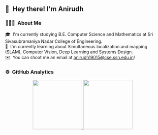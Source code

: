 ## 👋 &nbsp;Hey there! I'm Anirudh

### 👨🏻‍💻 &nbsp;About Me

🎓 &nbsp;I'm currently studying B.E. Computer Science and Mathematics at Sri Sivasubramaniya Nadar College of Engineering.\
🌱 &nbsp;I'm currently learning about Simultaneous localization and mapping (SLAM), Computer Vision, Deep Learning and Systems Design.\
✉️ &nbsp;You can shoot me an email at anirudh19015@cse.ssn.edu.in!

### ⚙️ &nbsp;GitHub Analytics

<p align="center">
<a href="https://github.com/AAnirudh07">
  <img height="160em" src="https://github-readme-stats-eight-theta.vercel.app/api?username=AAnirudh07&show_icons=true&theme=algolia&include_all_commits=true&count_private=true"/>
  <img height="160em" src="https://github-readme-stats-eight-theta.vercel.app/api/top-langs/?username=AAnirudh07&layout=compact&langs_count=8&theme=algolia"/>
</a>
</p>
